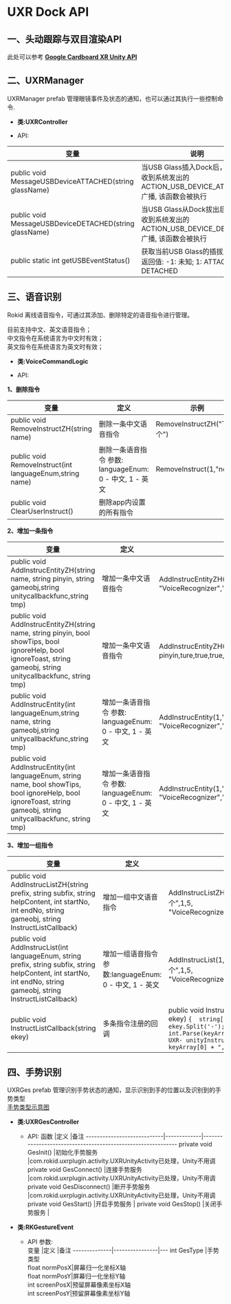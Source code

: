 # UXR Dock API


## 一、头动跟踪与双目渲染API
此处可以参考 [**Google Cardboard XR Unity API**](https://developers.google.com/cardboard/reference/unity)

## 二、UXRManager
UXRManager prefab 管理眼镜事件及状态的通知，也可以通过其执行一些控制命令.
  
* **类:UXRController**

* API:

变量                                                       |说明                                             
----------------------------------------------------------|--------------------------------------------------
public void MessageUSBDeviceATTACHED(string glassName)  |当USB Glass插入Dock后，UXR接收到系统发出的ACTION_USB_DEVICE_ATTACHED广播, 该函数会被执行
public  void MessageUSBDeviceDETACHED(string glassName) |当USB Glass从Dock拔出后, UXR接收到系统发出的ACTION_USB_DEVICE_DETACHED 广播, 该函数会被执行
public static int getUSBEventStatus()                   | 获取当前USB Glass的插拔广播状态   返回值: -1: 未知; 1: ATTACHED; 0: DETACHED 


## 三、语音识别
Rokid 离线语音指令，可通过其添加、删除特定的语音指令进行管理。  

   目前支持中文、英文语音指令；  
      中文指令在系统语言为中文时有效；  
      英文指令在系统语言为英文时有效；

* **类:VoiceCommandLogic**

* API:
        
**1、删除指令**

变量                                                       |定义                                              |示例
----------------------------------------------------------|--------------------------------------------------|---
 public void RemoveInstructZH(string name)                |删除一条中文语音指令                                 |RemoveInstructZH("下一个")
 public void RemoveInstruct(int languageEnum,string name) |删除一条语音指令  参数: languageEnum: 0 - 中文, 1 - 英文 | RemoveInstruct(1,"next")
 public void ClearUserInstruct()                          |删除app内设置的所有指令                               |
   
**2、增加一条指令**

变量                                                       |定义                                              |示例
----------------------------------------------------------|--------------------------------------------------|---
public void AddInstrucEntityZH(string name, string pinyin, string gameobj,string unitycallbackfunc,string tmp) |增加一条中文语音指令 |AddInstrucEntityZH("下一个", pinyin, "VoiceRecognizer","unitydoNext","xyg")
public void AddInstrucEntityZH(string name, string pinyin, bool showTips, bool ignoreHelp, bool ignoreToast, string gameobj, string unitycallbackfunc, string tmp) |增加一条中文语音指令 |AddInstrucEntityZH("下一个", pinyin,ture,true,true,"VoiceRecognizer","unitydoNext","xyg")
public void AddInstrucEntity(int languageEnum,string name, string gameobj,string unitycallbackfunc,string tmp) |增加一条语音指令 参数: languageEnum: 0 - 中文, 1 - 英文 |AddInstrucEntity(1,"next", "VoiceRecognizer","unitydoNext","xyg")
public void AddInstrucEntity(int languageEnum, string name, bool showTips, bool ignoreHelp, bool ignoreToast, string gameobj, string unitycallbackfunc, string tmp)|增加一条语音指令  参数:  languageEnum: 0 - 中文, 1 - 英文 |AddInstrucEntity(1,"next",true,true,true, "VoiceRecognizer","unitydoNext","xyg")

**3、增加一组指令**

变量                                                       |定义                                              |示例
----------------------------------------------------------|--------------------------------------------------|---
public void AddInstrucListZH(string prefix, string subfix, string helpContent, int startNo, int endNo, string gameobj, string InstructListCallback)|增加一组中文语音指令|AddInstrucListZH("打开第", "个", “打开第x个”,1,5, "VoiceRecognizer","InstructListCallback")
public void AddInstrucList(int languageEnum, string prefix, string subfix, string helpContent, int startNo, int endNo, string gameobj, string InstructListCallback) |增加一组语音指令  参数:languageEnum: 0 - 中文, 1 - 英文|AddInstrucList(1,"打开第", "个", “打开第x个”,1,5, "VoiceRecognizer","InstructListCallback") 
public void InstructListCallback(string ekey)|多条指令注册的回调|public void InstructListCallback(string ekey)   `{  string[] keyArray = ekey.Split('-');  int index = int.Parse(keyArray[1]);  Debug.Log("-UXR- unityInstructListFun: " + keyArray[0] + ", index:" + index);   }`


## 四、手势识别
UXRGes prefab 管理识别手势状态的通知，显示识别到手的位置以及识别到的手势类型  
[手势类型示意图](https://github.com/RokidGlass/UXR-docs/tree/dev_dock_153/Dock/mm) 

* **类:UXRGesController**
    
    * API:
  函数                         |定义         |备注
  ----------------------------|-------------|-------------------------------------------------------------
 private void GesInit()       |初始化手势服务 |com.rokid.uxrplugin.activity.UXRUnityActivity已处理，Unity不用调
 private void GesConnect()    |连接手势服务  |com.rokid.uxrplugin.activity.UXRUnityActivity已处理，Unity不用调
 private void GesDisconnect() |断开手势服务  |com.rokid.uxrplugin.activity.UXRUnityActivity已处理，Unity不用调
 private void GesStart()      |开启手势服务  |
 private void GesStop()       |关闭手势服务  |
 
 
 * **类:RKGestureEvent**
     
     * API 参数:  
	变量           |定义            |备注
	--------------|----------------|---
	int GesType   |手势类型          
	float normPosX|屏幕归一化坐标X轴  
	float normPosY|屏幕归一化坐标Y轴  
	int screenPosX|预留屏幕像素坐标X轴  
	int screenPosY|预留屏幕像素坐标Y轴

